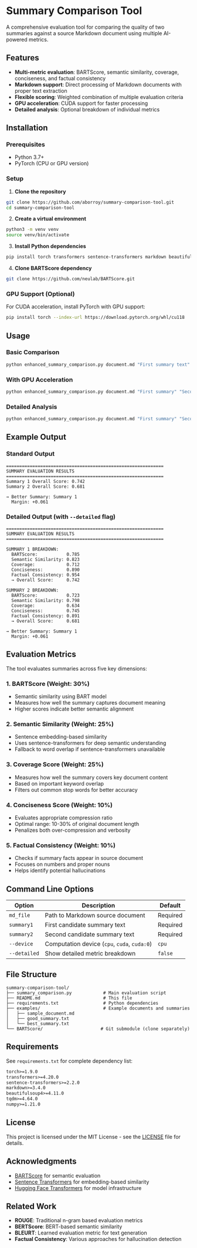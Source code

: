 # Summary Comparison Tool

A comprehensive evaluation tool for comparing the quality of two summaries against a source Markdown document using multiple AI-powered metrics.

## Features

- **Multi-metric evaluation**: BARTScore, semantic similarity, coverage, conciseness, and factual consistency
- **Markdown support**: Direct processing of Markdown documents with proper text extraction
- **Flexible scoring**: Weighted combination of multiple evaluation criteria
- **GPU acceleration**: CUDA support for faster processing
- **Detailed analysis**: Optional breakdown of individual metrics

## Installation

### Prerequisites

- Python 3.7+
- PyTorch (CPU or GPU version)

### Setup

1. **Clone the repository**
```bash
git clone https://github.com/aborroy/summary-comparison-tool.git
cd summary-comparison-tool
```

2. **Create a virtual environment**
```bash
python3 -m venv venv
source venv/bin/activate
```

3. **Install Python dependencies**
```bash
pip install torch transformers sentence-transformers markdown beautifulsoup4 tqdm numpy
```

4. **Clone BARTScore dependency**
```bash
git clone https://github.com/neulab/BARTScore.git
```

### GPU Support (Optional)

For CUDA acceleration, install PyTorch with GPU support:
```bash
pip install torch --index-url https://download.pytorch.org/whl/cu118
```

## Usage

### Basic Comparison

```bash
python enhanced_summary_comparison.py document.md "First summary text" "Second summary text"
```

### With GPU Acceleration

```bash
python enhanced_summary_comparison.py document.md "First summary" "Second summary" --device cuda
```

### Detailed Analysis

```bash
python enhanced_summary_comparison.py document.md "First summary" "Second summary" --detailed
```

## Example Output

### Standard Output
```
============================================================
SUMMARY EVALUATION RESULTS
============================================================
Summary 1 Overall Score: 0.742
Summary 2 Overall Score: 0.681

→ Better Summary: Summary 1
  Margin: +0.061
```

### Detailed Output (with `--detailed` flag)
```
============================================================
SUMMARY EVALUATION RESULTS
============================================================

SUMMARY 1 BREAKDOWN:
  BARTScore:           0.785
  Semantic Similarity: 0.823
  Coverage:            0.712
  Conciseness:         0.890
  Factual Consistency: 0.954
  → Overall Score:     0.742

SUMMARY 2 BREAKDOWN:
  BARTScore:           0.723
  Semantic Similarity: 0.798
  Coverage:            0.634
  Conciseness:         0.745
  Factual Consistency: 0.891
  → Overall Score:     0.681

→ Better Summary: Summary 1
  Margin: +0.061
```

## Evaluation Metrics

The tool evaluates summaries across five key dimensions:

### 1. BARTScore (Weight: 30%)
- Semantic similarity using BART model
- Measures how well the summary captures document meaning
- Higher scores indicate better semantic alignment

### 2. Semantic Similarity (Weight: 25%)
- Sentence embedding-based similarity
- Uses sentence-transformers for deep semantic understanding
- Fallback to word overlap if sentence-transformers unavailable

### 3. Coverage Score (Weight: 25%)
- Measures how well the summary covers key document content
- Based on important keyword overlap
- Filters out common stop words for better accuracy

### 4. Conciseness Score (Weight: 10%)
- Evaluates appropriate compression ratio
- Optimal range: 10-30% of original document length
- Penalizes both over-compression and verbosity

### 5. Factual Consistency (Weight: 10%)
- Checks if summary facts appear in source document
- Focuses on numbers and proper nouns
- Helps identify potential hallucinations

## Command Line Options

| Option | Description | Default |
|--------|-------------|---------|
| `md_file` | Path to Markdown source document | Required |
| `summary1` | First candidate summary text | Required |
| `summary2` | Second candidate summary text | Required |
| `--device` | Computation device (`cpu`, `cuda`, `cuda:0`) | `cpu` |
| `--detailed` | Show detailed metric breakdown | `false` |

## File Structure

```
summary-comparison-tool/
├── summary_comparison.py            # Main evaluation script
├── README.md                        # This file
├── requirements.txt                 # Python dependencies
├── examples/                        # Example documents and summaries
│   ├── sample_document.md
│   ├── good_summary.txt
│   └── best_summary.txt
└── BARTScore/                      # Git submodule (clone separately)
```

## Requirements

See `requirements.txt` for complete dependency list:

```txt
torch>=1.9.0
transformers>=4.20.0
sentence-transformers>=2.2.0
markdown>=3.4.0
beautifulsoup4>=4.11.0
tqdm>=4.64.0
numpy>=1.21.0
```

## License

This project is licensed under the MIT License - see the [LICENSE](LICENSE) file for details.

## Acknowledgments

- [BARTScore](https://github.com/neulab/BARTScore) for semantic evaluation
- [Sentence Transformers](https://www.sbert.net/) for embedding-based similarity
- [Hugging Face Transformers](https://huggingface.co/transformers/) for model infrastructure

## Related Work

- **ROUGE**: Traditional n-gram based evaluation metrics
- **BERTScore**: BERT-based semantic similarity
- **BLEURT**: Learned evaluation metric for text generation
- **Factual Consistency**: Various approaches for hallucination detection